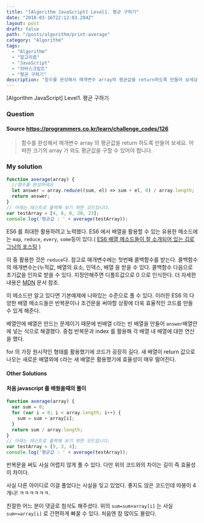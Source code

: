```yaml
---
title: "[Algorithm JavaScript] Level1. 평균 구하기"
date: "2018-03-16T22:12:03.284Z"
layout: post
draft: false
path: "/posts/algorithm/print-average"
category: "Algorithm"
tags:
  - "Algorithm"
  - "알고리즘"
  - "JavaScript"
  - "자바스크립트"
  - "평균 구하기"
description: "함수를 완성해서 매개변수 array의 평균값을 return하도록 만들어 보세요. 어떠한 크기의 array가 와도 평균값을 구할 수 있어야 합니다."
---
```


[Algorithm JavaScript] Level1. 평균 구하기

### Question

#### Source https://programmers.co.kr/learn/challenge_codes/126

> 함수를 완성해서 매개변수 array 의 평균값을 return 하도록 만들어 보세요.
> 어떠한 크기의 array 가 와도 평균값을 구할 수 있어야 합니다.

### My solution

```javascript
function average(array) {
  //함수를 완성하세요
  let answer = array.reduce((sum, el) => sum + el, 0) / array.length;
  return answer;
}
// 아래는 테스트로 출력해 보기 위한 코드입니다.
var testArray = [4, 8, 0, 20, 23];
console.log('평균값 : ' + average(testArray));
```

ES6 를 최대한 활용하려고 노력했다. ES6 에서 배열을 활용할 수 있는 유용한 메소드에는 `map`, `reduce`, `every`, `some`등이 있다.( [ES6 배열 메소드들이 잘 소개되어 있는 김로그님의 포스팅](http://gnujoow.github.io/dev/2016/10/14/Dev6-es6-array-helper/) )

이 중 활용한 것은 `reduce`다. 참고로 매개변수에는 첫번째 콜백함수를 받는다. 콜백함수의 매개변수는(누적값, 배열의 요소, 인덱스, 배열 을 받을 수 있다. 콜백함수 다음으로 초기값을 인자로 받을 수 있다. 지정안해주면 디폴트값으로 0 으로 인식한다. 더 자세한 내용은 [MDN](https://developer.mozilla.org/ko/docs/Web/JavaScript/Reference/Global_Objects/Array/Reduce) 문서 참조.

이 메소드만 알고 있다면 기본예제에 나와있는 수준으로 풀 수 있다. 이러한 ES6 의 다양한 배열 메소드들은 반복문이나 조건문을 써야할 상황에 더욱 효율적인 코드를 만들 수 있게 해준다.

배열안에 배열은 만드는 문제이기 때문에 빈배열 `C`라는 빈 배열을 만들어 `answer`배열안에 넣는 식으로 해결했다. 중첩 반복문과 index 를 활용해 각 배열 내 배열에 대한 연산을 했다.

for 의 가장 원시적인 형태를 활용했기에 코드가 굉장히 길다. 새 배열이 return 값으로 나오는 새로운 배열외에 `C`라는 새 배열은 활용했기에 효율성이 매우 떨어진다.

#### Other Solutions

#### 처음 javascript 를 배웠을때의 풀이

```javascript
function average(array) {
  var sum = 0;
  for (var i = 0; i < array.length; i++) {
    sum = sum + array[i];
  }
  return sum / array.length;
}
// 아래는 테스트로 출력해 보기 위한 코드입니다.
var testArray = [5, 3, 4];
console.log('평균값 : ' + average(testArray));
```

반복문을 써도 사실 어렵지 않게 풀 수 있다. 다만 위의 코드와의 차이는 길이 즉 효율성이 차이다.

사실 다른 아이디로 이걸 풀었다는 사실을 잊고 있었다. 좋지도 않은 코드인데 따봉이 4 개나! ㅋㅋㅋㅋㅋㅋ.

친절한 어느 분이 댓글로 첨삭도 해주셨다. 위의 `sum=sum+array[i]` 는 사실 `sum+=array[i]` 로 간편하게 빠꿀 수 있다. 처음엔 참 많이도 몰랐다.
